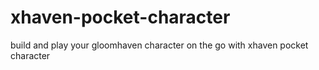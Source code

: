 # xhaven-pocket-character
 build and play your gloomhaven character on the go with xhaven pocket character
